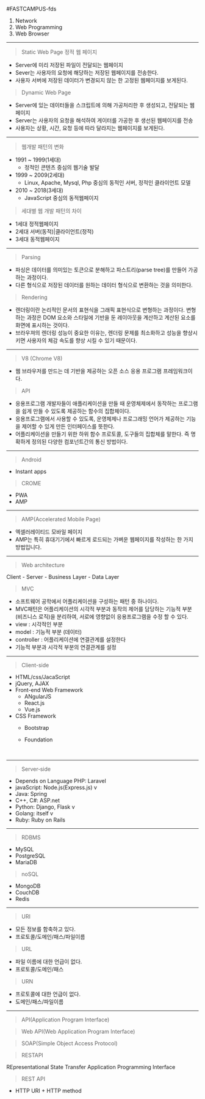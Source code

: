 #FASTCAMPUS-fds

1. Network
2. Web Programming
3. Web Browser

---
> Static Web Page 정적 웹 페이지 

- Server에 미리 저장된 파일이 전달되는 웹페이지 
- Sever는 사용자의 요청에 해당하는 저장된 웹페이지를 전송한다.
- 사용자 서버에 저장된 데이터가 변경되지 않는 한 고정된 웹페이지를 보게된다.

> Dynamic Web Page

- Server에 있는 데이터들을 스크립트에 의해 가공처리한 후 생성되고, 전달되는 웹페이지
- Server는 사용자의 요청을 해석하여 게이터를 가공한 후 생선된 웹페이지를 전송 
- 사용자는 상황, 시간, 요청 등에 따라 달라지는 웹페이지를 보게된다.

---
> 웹개발 패턴의 변화

- 1991 ~ 1999(1세대) 
  - 정적인 콘텐츠 중심의 웹기술 발달
- 1999 ~ 2009(2세대) 
  - Linux, Apache, Mysql, Php 중심의 동적인 서버, 정적인 클라이언트 모델
- 2010 ~ 2018(3세대) 
  - JavaScript 중심의 동적웹페이지

> 세대별 웹 개발 패턴의 차이

- 1세대 정적웹페이지 
- 2세대 서버(동적)|클라이언트(정적)
- 3세대 동적웹페이지

---
>Parsing 
- 파싱은 데이터를 의미있는 토큰으로 분해하고 파스트리(parse tree)를 만들어 가공하는 과정이다.
- 다른 형식으로 저장된 데이터를 원하는 데이터 형식으로 변환하는 것을 의미한다. 

> Rendering

- 렌더링이란 논리적인 문서의 표현식을 그래픽 표현식으로 변형하는 과정이다. 변형하는 과정은 DOM 요소와 스타일에 기반을 둔 레이아웃을 계산하고 계산된 요소를 화면에 표시하는 것이다.
- 브라우져의 렌더링 성능이 중요한 이유는, 렌더링 문제를 최소화하고 성능을 향상시키면 사용자의 체감 속도를 향상 시킬 수 있기 때문이다.

---
>V8 (Chrome V8)

- 웹 브라우저를 만드는 데 기반을 제공하는 오픈 소스 응용 프로그램 프레임워크이다.

>API

- 응용프로그램 개발자들이 애플리케이션을 만들 때 운영체제에서 동작하는 프로그램을 쉽게 만들 수 있도록 제공하는 함수의 집합체이다.
- 응용프로그램에서 사용할 수 있도록, 운영체제나 프로그래밍 언어가 제공하는 기능을 제어할 수 있게 만든 인터페이스를 뜻한다.
- 어플리케이션을 만들기 위한 하위 함수 프로토콜, 도구들의 집합체를 말한다. 즉 명확하게 정의된 다양한 컴포넌트간의 통신 방법이다.

---
>Android
- Instant apps

>CROME

- PWA
- AMP 

---

> AMP(Accelerated Mobile Page)

- 엑셀러레이티드 모바일 페이지
- AMP는 특히 휴대기기에서 빠르게 로드되는 가벼운 웹페이지를 작성하는 한 가지 방법입니다. 

---
>Web architecture

Client - Server - Business Layer - Data Layer

>MVC 

- 소프트웨어 공학에서 어플리케이션을 구성하는 패턴 중 하나이다. 
- MVC패턴은 어플리케이션의 시각적 부분과 동작의 제어를 담당하는 기능적 부분 (비즈니스 로직)을 분리하여, 서로에 영향없이 응용프로그램을 수정 할 수 있다.
- view : 시각적인 부분
- model : 기능적 부분 (데이터) 
- controller : 어플리케이션에 연결관계를 설정한다 
- 기능적 부분과 시각적 부분의 연결관계를 설정
---
> Client-side

- HTML/css/JacaScript
- jQuery, AJAX
- Front-end Web Framework
  - ANgularJS
  - React.js
  - Vue.js
- CSS Framework
  - Bootstrap
  - Foundation

    ​
---
> Server‐side

- Depends on Language PHP: Laravel
- javaScript: Node.js(Express.js) v
- Java: Spring 
- C++, C#: ASP.net 
- Python: Django, Flask v
- Golang: itself v
- Ruby: Ruby on Rails

---
> RDBMS

- MySQL
- PostgreSQL
- MariaDB

> noSQL 

- MongoDB
- CouchDB
- Redis

---
> URI

- 모든 정보를 함축하고 있다.
- 프로토콜/도메인/패스/파일이름

>URL

- 파일 이름에 대한 언급이 없다.
- 프로토콜/도메인/패스

>URN

- 프로토콜에 대한 언급이 없다.
- 도메인/패스/파일이름

---
>API(Application Program Interface)

>Web API(Web Application Program Interface)

>SOAP(Simple Object Access Protocol)

> RESTAPI

REpresentational
State
Transfer
Application
Programming 
Interface

> REST API 
- HTTP URI + HTTP method